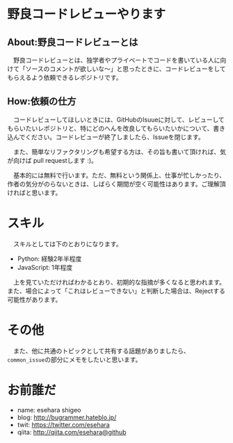 野良コードレビューやります
==========================

About:野良コードレビューとは
----------------------------

　野良コードレビューとは、独学者やプライベートでコードを書いている人に向けて「ソースのコメントが欲しいな〜」と思ったときに、コードレビューをしてもらえるよう依頼できるレポジトリです。

How:依頼の仕方
--------------

　コードレビューしてほしいときには、GitHubのIsuueに対して、レビューしてもらいたいレポジトリと、特にどのへんを改良してもらいたいかについて、書き込んでください。コードレビューが終了しましたら、Issueを閉じます。

　また、簡単なリファクタリングも希望する方は、その旨も書いて頂ければ、気が向けば pull requestします :)。

　基本的には無料で行います。ただ、無料という関係上、仕事が忙しかったり、作者の気分がのらないときは、しばらく期間が空く可能性はあります。ご理解頂ければと思います。


スキル
======

　スキルとしては下のとおりになります。

* Python: 経験2年半程度
* JavaScript: 1年程度

　上を見ていただければわかるとおり、初期的な指摘が多くなると思われます。また、場合によって「これはレビューできない」と判断した場合は、Rejectする可能性があります。

その他
======

　また、他に共通のトピックとして共有する話題がありましたら、`common_issue`の部分にメモをしたいと思います。

お前誰だ
========

* name: esehara shigeo
* blog: http://bugrammer.hateblo.jp/
* twit: https://twitter.com/esehara
* qiita: http://qiita.com/esehara@github
